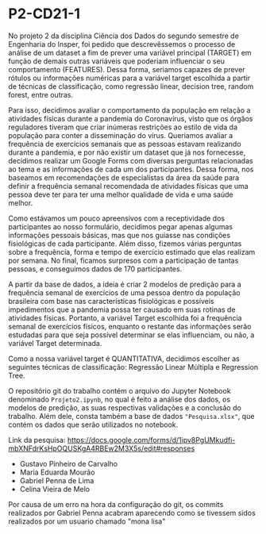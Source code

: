 # P2-CD21-1
   No projeto 2 da disciplina Ciência dos Dados do segundo semestre de Engenharia do Insper, foi pedido que descrevêssemos o processo de análise de um dataset a fim de prever uma variável principal (TARGET) em função de demais outras variáveis que poderiam influenciar o seu comportamento (FEATURES). Dessa forma, seriamos capazes de prever rótulos ou informações numéricas para a variável target escolhida a partir de técnicas de classificação, como regressão linear, decision tree, random forest, entre outras.


   Para isso, decidimos avaliar o comportamento da população em relação a atividades físicas durante a pandemia do Coronavírus, visto que os órgãos reguladores tiveram que criar inúmeras restrições ao estilo de vida da população para conter a disseminação do vírus. Queriamos avaliar a frequência de exercícios semanais que as pessoas estavam realizando durante a pandemia, e por não existir um dataset que já nos fornecesse, decidimos realizar um Google Forms com diversas perguntas relacionadas ao tema e as informações de cada um dos participantes. Dessa forma, nos baseamos em recomendações de especialistas da área da saúde para definir a frequência semanal recomendada de atividades físicas que uma pessoa deve ter para ter uma melhor qualidade de vida e uma saúde melhor.
	
	
   Como estávamos um pouco apreensivos com a receptividade dos participantes ao nosso formulário, decidimos pegar apenas algumas informações pessoais básicas, mas que nos guiasse nas condições fisiológicas de cada participante. Além disso, fizemos várias perguntas sobre a frequência, forma e tempo de exercício estimado que elas realizam por semana. No final, ficamos surpresos com a participação de tantas pessoas, e conseguimos dados de 170 participantes.
	
	
   A partir da base de dados, a ideia é criar 2 modelos de predição para a frequência semanal de exercícios de uma pessoa dentro da população brasileira com base nas características fisiológicas e possíveis impedimentos que a pandemia possa ter causado em suas rotinas de atividades físicas. Portanto, a variável Target escolhida foi a frequência semanal de exercícios físicos, enquanto o restante das informações serão estudadas para que seja possível determinar se elas influenciam, ou não, a variável Target determinada.
   
   Como a nossa variável target é QUANTITATIVA, decidimos escolher as seguintes técnicas de classificação: Regressão Linear Múltipla e Regression Tree.
    
   O repositório git do trabalho contém o arquivo do Jupyter Notebook denominado `Projeto2.ipynb`, no qual é feito a análise dos dados, os modelos de predição, as suas respectivas validações e a conclusão do trabalho. Além dele, consta também a base de dados `"Pesquisa.xlsx"`, que contém os dados que serão utilizados no notebook.

   Link da pesquisa: https://docs.google.com/forms/d/1ipv8PgUMkudfi-mbXNFdrKsHpOQUSKgA4RBEw2M3X5s/edit#responses

* Gustavo Pinheiro de Carvalho
* Maria Eduarda Mourão
* Gabriel Penna de Lima
* Celina Vieira de Melo

Por causa de um erro na hora da configuração do git, os commits realizados por Gabriel Penna acabram aparecendo como se tivessem sidos realizados por um usuario chamado "mona lisa"
